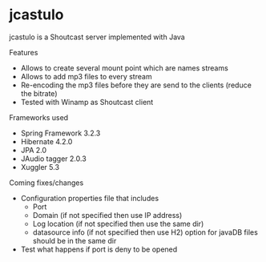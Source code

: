 jcastulo
========

jcastulo is a Shoutcast server implemented with Java

Features
- Allows to create several mount point which are names streams
- Allows to add mp3 files to every stream
- Re-encoding the mp3 files before they are send to the clients (reduce the bitrate)
- Tested with Winamp as Shoutcast client

Frameworks used
- Spring Framework 3.2.3
- Hibernate 4.2.0
- JPA 2.0
- JAudio tagger 2.0.3
- Xuggler 5.3

Coming fixes/changes
- Configuration properties file that includes
  * Port
  * Domain (if not specified then use IP address)
  * Log location (if not specified then use the same dir)
  * datasource info (if not specified then use H2) option for javaDB files should be in the same dir
- Test what happens if port is deny to be opened